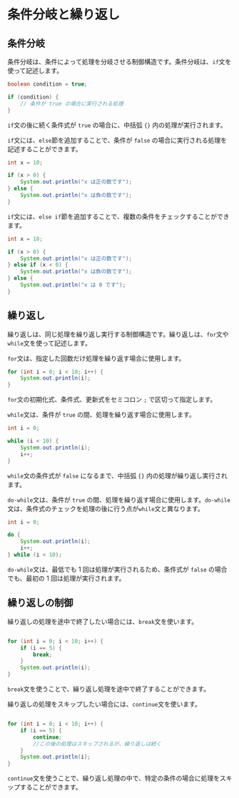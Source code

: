 # 条件分岐と繰り返し

## 条件分岐

条件分岐は、条件によって処理を分岐させる制御構造です。条件分岐は、`if`文を使って記述します。

```java
boolean condition = true;

if (condition) {
    // 条件が true の場合に実行される処理
}
```

`if`文の後に続く条件式が `true` の場合に、中括弧 `{}` 内の処理が実行されます。

`if`文には、`else`節を追加することで、条件が `false` の場合に実行される処理を記述することができます。

```java
int x = 10;

if (x > 0) {
    System.out.println("x は正の数です");
} else {
    System.out.println("x は負の数です");
}
```

`if`文には、`else if`節を追加することで、複数の条件をチェックすることができます。

```java
int x = 10;

if (x > 0) {
    System.out.println("x は正の数です");
} else if (x < 0) {
    System.out.println("x は負の数です");
} else {
    System.out.println("x は 0 です");
}
```

## 繰り返し

繰り返しは、同じ処理を繰り返し実行する制御構造です。繰り返しは、`for`文や`while`文を使って記述します。

`for`文は、指定した回数だけ処理を繰り返す場合に使用します。

```java
for (int i = 0; i < 10; i++) {
    System.out.println(i);
}
```

`for`文の初期化式、条件式、更新式をセミコロン `;` で区切って指定します。

`while`文は、条件が `true` の間、処理を繰り返す場合に使用します。

```java
int i = 0;

while (i < 10) {
    System.out.println(i);
    i++;
}
```

`while`文の条件式が `false` になるまで、中括弧 `{}` 内の処理が繰り返し実行されます。

`do-while`文は、条件が `true` の間、処理を繰り返す場合に使用します。`do-while`文は、条件式のチェックを処理の後に行う点が`while`文と異なります。

```java
int i = 0;

do {
    System.out.println(i);
    i++;
} while (i < 10);
```

`do-while`文は、最低でも 1 回は処理が実行されるため、条件式が `false` の場合でも、最初の 1 回は処理が実行されます。

## 繰り返しの制御

繰り返しの処理を途中で終了したい場合には、`break`文を使います。

```java

for (int i = 0; i < 10; i++) {
    if (i == 5) {
        break;
    }
    System.out.println(i);
}
```

`break`文を使うことで、繰り返し処理を途中で終了することができます。

繰り返しの処理をスキップしたい場合には、`continue`文を使います。

```java

for (int i = 0; i < 10; i++) {
    if (i == 5) {
        continue;
        //この後の処理はスキップされるが、繰り返しは続く
    }
    System.out.println(i);
}
```

`continue`文を使うことで、繰り返し処理の中で、特定の条件の場合に処理をスキップすることができます。






